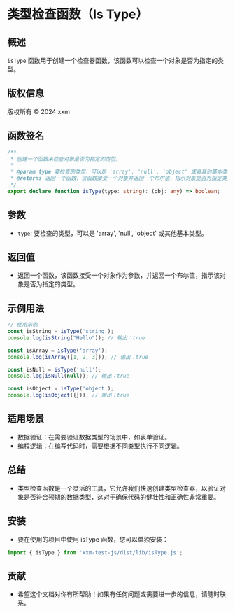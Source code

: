 # 类型检查函数（Is Type）

## 概述

`isType` 函数用于创建一个检查器函数，该函数可以检查一个对象是否为指定的类型。

## 版权信息

版权所有 © 2024 xxm

## 函数签名

```typescript
/**
 * 创建一个函数来检查对象是否为指定的类型。
 * 
 * @param type 要检查的类型，可以是 'array', 'null', 'object' 或者其他基本类型。
 * @returns 返回一个函数，该函数接受一个对象并返回一个布尔值，指示对象是否为指定类型。
 */
export declare function isType(type: string): (obj: any) => boolean;
```

## 参数

- `type`: 要检查的类型，可以是 'array', 'null', 'object' 或其他基本类型。

## 返回值

- 返回一个函数，该函数接受一个对象作为参数，并返回一个布尔值，指示该对象是否为指定的类型。

## 示例用法

```js
// 使用示例
const isString = isType('string');
console.log(isString("Hello")); // 输出：true

const isArray = isType('array');
console.log(isArray([1, 2, 3])); // 输出：true

const isNull = isType('null');
console.log(isNull(null)); // 输出：true

const isObject = isType('object');
console.log(isObject({})); // 输出：true
```

## 适用场景

- 数据验证：在需要验证数据类型的场景中，如表单验证。
- 编程逻辑：在编写代码时，需要根据不同类型执行不同逻辑。

## 总结

- 类型检查函数是一个灵活的工具，它允许我们快速创建类型检查器，以验证对象是否符合预期的数据类型，这对于确保代码的健壮性和正确性非常重要。

## 安装
- 要在使用的项目中使用 isType 函数，您可以单独安装：
```js
import { isType } from 'xxm-test-js/dist/lib/isType.js';
```

## 贡献
- 希望这个文档对你有所帮助！如果有任何问题或需要进一步的信息，请随时联系。
